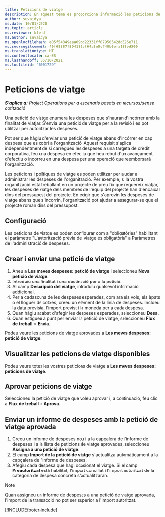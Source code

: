 ```yaml
---
title: Peticions de viatge
description: En aquest tema es proporciona informació les peticions de viatge.
author: suvaidya
ms.date: 10/01/2020
ms.topic: article
ms.reviewer: kfend
ms.author: suvaidya
ms.openlocfilehash: e05f54349eaa09dd22331ff07950542dd326e711
ms.sourcegitcommit: 40f68387f594180af64a5e5c748b6efa188bd300
ms.translationtype: HT
ms.contentlocale: ca-ES
ms.lasthandoff: 05/10/2021
ms.locfileid: "6001729"
---
```

# <a name="travel-requisitions"></a>Peticions de viatge

_**S'aplica a:** Project Operations per a escenaris basats en recursos/sense cotització_

Una petició de viatge enumera les despeses que s'hauran d'incórrer amb la finalitat de viatjar. S'envia una petició de viatge per a la revisió i es pot utilitzar per autoritzar les despeses.

Pot ser que hàgiu d'enviar una petició de viatge abans d'incórrer en cap despesa que es cobri a l'organització. Aquest requisit s'aplica independentment de si carregueu les despeses a una targeta de crèdit corporativa, feu una despesa en efectiu que heu rebut d'un avançament d'efectiu o incorreu en una despesa per una operació que reemborsarà l'organització.

Les peticions i polítiques de viatge es poden utilitzar per ajudar a administrar les despeses de l'organització. Per exemple, si la vostra organització està treballant en un projecte de preu fix que requereix viatjar, les despeses de viatge dels membres de l'equip del projecte han d'encaixar dins del pressupost del projecte. En exigir que s'aprovin les despeses de viatge abans que s'incorrin, l'organització pot ajudar a assegurar-se que el projecte roman dins del pressupost.

## <a name="configuration"></a>Configuració 

Les peticions de viatge es poden configurar com a "obligatòries" habilitant el paràmetre "L'autorització prèvia del viatge és obligatòria" a Paràmetres de l'administració de despeses. 

## <a name="create-and-submit-a-travel-requisition"></a>Crear i enviar una petició de viatge

1. Aneu a **Les meves despeses: petició de viatge** i seleccioneu **Nova petició de viatge**.
2. Introduïu una finalitat i una destinació per a la petició.
3. Al camp **Descripció del viatge**, introduïu qualsevol informació addicional. 
4. Per a cadascuna de les despeses esperades, com ara els vols, els àpats o el lloguer de cotxes, creeu un element de la línia de despeses. Incloeu la data prevista, l'import previst i la moneda per a cada despesa. 
5. Quan hàgiu acabat d'afegir les despeses esperades, seleccioneu **Desa**.
6. Quan estigueu a punt per enviar la petició de viatge, seleccioneu **Flux de treball** > **Envia**.

Podeu veure les peticions de viatge aprovades a **Les meves despeses: petició de viatge**. 

## <a name="view-available-travel-requisitions"></a>Visualitzar les peticions de viatge disponibles

Podeu veure totes les vostres peticions de viatge a **Les meves despeses: peticions de viatge**.

## <a name="approve-travel-requisitions"></a>Aprovar peticions de viatge

Seleccioneu la petició de viatge que voleu aprovar i, a continuació, feu clic a **Flux de treball** > **Aprova**.  

## <a name="submit-an-expense-report-using-your-approved-travel-requisition"></a>Enviar un informe de despeses amb la petició de viatge aprovada

1. Creeu un informe de despeses nou i a la capçalera de l'informe de despeses i a la llista de peticions de viatge aprovades, seleccioneu **Assigna a una petició de viatge**.
2. El camp **Import de la petició de viatge** s'actualitza automàticament a la capçalera de l'informe de despeses.
3. Afegiu cada despesa que hagi ocasionat el viatge. Si el camp **Preautoritzat** està habilitat, l'import conciliat i l'import autoritzat de la categoria de despesa concreta s'actualitzaran.

> [!NOTE]
> Quan assigneu un informe de despeses a una petició de viatge aprovada, l'import de la transacció no pot ser superior a l'import autoritzat. 


[!INCLUDE[footer-include](../includes/footer-banner.md)]